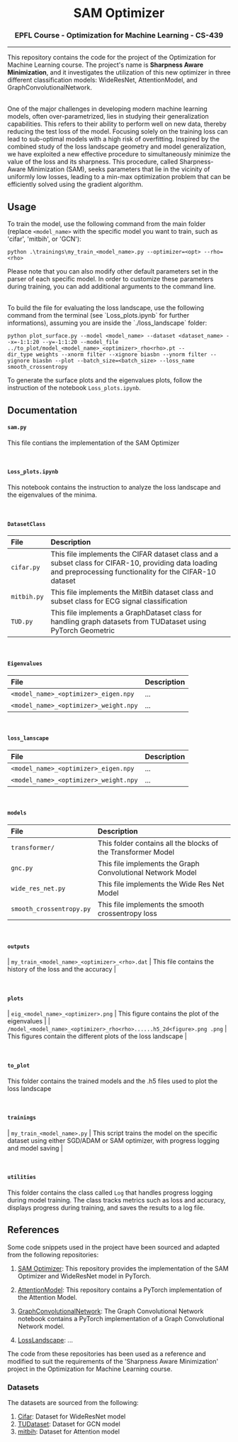 <h1 align="center"><b>SAM Optimizer</b></h1>
<h3 align="center"><b>EPFL Course - Optimization for Machine Learning - CS-439</b></h3> 
</p> 

--------------
This repository contains the code for the project of the Optimization for Machine Learning course. The project's name is **Sharpness Aware Minimization**, and it investigates the utilization of this new optimizer in three different classification models: WideResNet, AttentionModel, and GraphConvolutionalNetwork.

<br>
One of the major challenges in developing modern machine learning models, often over-parametrized, lies in studying their generalization capabilities. This refers to their ability to perform well on new data, thereby reducing the test loss of the model. Focusing solely on the training loss can lead to sub-optimal models with a high risk of overfitting. Inspired by the combined study of the loss landscape geometry and model generalization, we have exploited a new effective procedure to simultaneously minimize the value of the loss and its sharpness. This procedure, called Sharpness-Aware Minimization (SAM), seeks parameters that lie in the vicinity of uniformly low losses, leading to a min-max optimization problem that can be efficiently solved using the gradient algorithm.
<br>

## Usage
To train the model, use the following command from the main folder (replace `<model_name>` with the specific model you want to train, such as 'cifar', 'mitbih', or 'GCN'):

```
python .\trainings\my_train_<model_name>.py --optimizer=<opt> --rho=<rho>
```

Please note that you can also modify other default parameters set in the parser of each specific model. In order to customize these parameters during training, you can add additional arguments to the command line.

<br>
To build the file for evaluating the loss landscape, use the following command from the terminal (see `Loss_plots.ipynb` for further informations), assuming you are inside the `./loss_landscape` folder:

```
python plot_surface.py --model <model_name> --dataset <dataset_name> --x=-1:1:20 --y=-1:1:20 --model_file ../to_plot/model_<model_name>_<optimizer>_rho<rho>.pt --
dir_type weights --xnorm filter --xignore biasbn --ynorm filter --yignore biasbn --plot --batch_size=<batch_size> --loss_name smooth_crossentropy
```

To generate the surface plots and the eigenvalues plots, follow the instruction of the notebook `Loss_plots.ipynb`.

## Documentation

#### `sam.py`

This file contians the implementation of the SAM Optimizer

<br>

#### `Loss_plots.ipynb`

This notebook contains the instruction to analyze the loss landscape and the eigenvalues of the minima.

<br>

#### `DatasetClass`

| **File**    | **Description** |
| :-------------- | :-------------- |
| `cifar.py` | This file implements the CIFAR dataset class and a subset class for CIFAR-10, providing data loading and preprocessing functionality for the CIFAR-10 dataset |
| `mitbih.py` | This file implements the MitBih dataset class and subset class for ECG signal classification |
| `TUD.py` | This file implements a GraphDataset class for handling graph datasets from TUDataset using PyTorch Geometric |

<br>

#### `Eigenvalues`

| **File**    | **Description** |
| :-------------- | :-------------- |
| `<model_name>_<optimizer>_eigen.npy` | ... |
| `<model_name>_<optimizer>_weight.npy` | ...  |

<br>

#### `loss_lanscape`

| **File**    | **Description** |
| :-------------- | :-------------- |
| `<model_name>_<optimizer>_eigen.npy` | ... |
| `<model_name>_<optimizer>_weight.npy` | ... |

<br>

#### `models`

| **File**    | **Description** |
| :-------------- | :-------------- |
| `transformer/` | This folder contains all the blocks of the Transformer Model |
| `gnc.py` | This file implements the Graph Convolutional Network Model |
| `wide_res_net.py` | This file implements the Wide Res Net Model |
| `smooth_crossentropy.py` | This file implements the smooth crossentropy loss |

<br>

#### `outputs`

| `my_train_<model_name>_<optimizer>_<rho>.dat` | This file contains the history of the loss and the accuracy |

<br>

#### `plots`

| `eig_<model_name>_<optimizer>.png` | This figure contains the plot of the eigenvalues |
| `/model_<model_name>_<optimizer>_rho<rho>......h5_2d<figure>.png
.png` | This figures contain the different plots of the loss landscape |

<br>

#### `to_plot`

This folder contains the trained models and the .h5 files used to plot the loss landscape

<br>

#### `trainings`

| `my_train_<model_name>.py` | This script trains the model on the specific dataset using either SGD/ADAM or SAM optimizer, with progress logging and model saving |

<br>

#### `utilities`

This folder contains the class called `Log` that handles progress logging during model training. The class tracks metrics such as loss and accuracy, displays progress during training, and saves the results to a log file.

## References

Some code snippets used in the project have been sourced and adapted from the following repositories: 

1. [SAM Optimizer](https://github.com/davda54/sam/):
   This repository provides the implementation of the SAM Optimizer and WideResNet model in PyTorch.

2. [AttentionModel]():
   This repository contains a PyTorch implementation of the Attention Model.

3. [GraphConvolutionalNetwork](https://colab.research.google.com/drive/1I8a0DfQ3fI7Njc62__mVXUlcAleUclnb?usp=sharing):
   The Graph Convolutional Network notebook contains a PyTorch implementation of a Graph Convolutional Network model.

4. [LossLandscape]():
   ...

The code from these repositories has been used as a reference and modified to suit the requirements of the 'Sharpness Aware Minimization' project in the Optimization for Machine Learning course.

### Datasets

The datasets are sourced from the following:

1. [Cifar](): Dataset for WideResNet model
2. [TUDataset](https://chrsmrrs.github.io/datasets/docs/datasets/): Dataset for GCN model
3. [mitbih](): Dataset for Attention model
